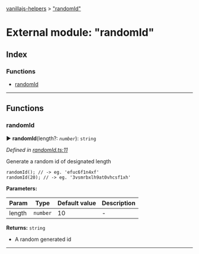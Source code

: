 [vanillajs-helpers](../README.md) > ["randomId"](../modules/_randomid_.md)



# External module: "randomId"

## Index

### Functions

* [randomId](_randomid_.md#randomid)



---
## Functions
<a id="randomid"></a>

###  randomId

► **randomId**(length?: *`number`*): `string`



*Defined in [randomId.ts:11](https://github.com/Tokimon/vanillajs-helpers/blob/97e473e/randomId.ts#L11)*



Generate a random id of designated length

    randomId(); // -> eg. 'efuc6f1n4xf'
    randomId(20); // -> eg. '3vsmrbxlh9at0vhcsf1xh'


**Parameters:**

| Param | Type | Default value | Description |
| ------ | ------ | ------ | ------ |
| length | `number`  | 10 |   - |





**Returns:** `string`
- A random generated id






___


